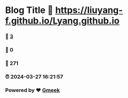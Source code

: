 # Blog Title :link: https://liuyang-f.github.io/Lyang.github.io 
### :page_facing_up: [3](https://liuyang-f.github.io/Lyang.github.io/tag.html) 
### :speech_balloon: 0 
### :hibiscus: 271 
### :alarm_clock: 2024-03-27 16:21:57 
### Powered by :heart: [Gmeek](https://github.com/Meekdai/Gmeek)
